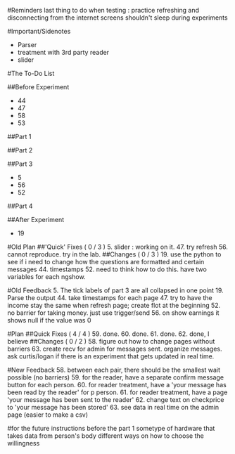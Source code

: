 <!---
	2015 October 7 Thursday
	Next Meeting : 2015 October 13, Tuesday @ 3:30
-->

#Reminders
last thing to do when testing : practice refreshing and disconnecting
from the internet
screens shouldn't sleep during experiments

#Important/Sidenotes
* Parser
* treatment with 3rd party reader
* slider

#The To-Do List

##Before Experiment
* 44
* 47
* 58
* 53

##Part 1

##Part 2

##Part 3
* 5
* 56
* 52

##Part 4

##After Experiment
* 19

#Old Plan
##'Quick' Fixes ( 0 / 3 )
5. slider : working on it.
47. try refresh
56. cannot reproduce. try in the lab.
##Changes ( 0 / 3 )
19. use the python to see if i need to change how the questions are
	formatted and certain messages
44. timestamps
52. need to think how to do this. have two variables for each ngshow.

#Old Feedback
5. The tick labels of part 3 are all collapsed in one point
19. Parse the output
44. take timestamps for each page
47. try to have the income stay the same when refresh page; create flot
	at the beginning
52. no barrier for taking money. just use trigger/send
56. on show earnings it shows null if the value was 0

#Plan
##Quick Fixes ( 4 / 4 )
59. done.
60. done.
61. done.
62. done, I believe
##Changes ( 0 / 2 )
58. figure out how to change pages without barriers
63. create recv for admin for messages sent. organize messages. ask
	curtis/logan if there is an experiment that gets updated in real
	time.

#New Feedback
58. between each pair, there should be the smallest wait possible (no
	barriers)
59. for the reader, have a separate confirm message button for each
	person.
60. for reader treatment, have a 'your message has been read by the
	reader' for p person.
61. for reader treatment, have a page 'your message has been sent to the
	reader'
62. change text on checkprice to 'your message has been stored'
63. see data in real time on the admin page (easier to make a csv)

#for the future
instructions before the part 1
sometype of hardware that takes data from person's body
different ways on how to choose the willingness

